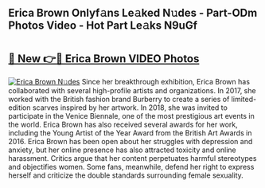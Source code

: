 ## Erica Brown Onlyf𝚊ns Le𝚊ked N𝚞des - Part-ODm Photos Video - Hot Part Le𝚊ks N9uGf

# <h2><a href="http://ab23324.deff.icu/?id=Erica+Brown">🔗 New 👉🔴 Erica Brown VIDEO Photos</a></h2>

[![Erica Brown N𝚞des](https://i.imgur.com/rIISA9y.gif)](http://ab23324.deff.icu/?id=Erica+Brown)
Since her breakthrough exhibition, Erica Brown has collaborated with several high-profile artists and organizations. In 2017, she worked with the British fashion brand Burberry to create a series of limited-edition scarves inspired by her artwork. In 2018, she was invited to participate in the Venice Biennale, one of the most prestigious art events in the world. Erica Brown has also received several awards for her work, including the Young Artist of the Year Award from the British Art Awards in 2016. Erica Brown has been open about her struggles with depression and anxiety, but her online presence has also attracted toxicity and online harassment. Critics argue that her content perpetuates harmful stereotypes and objectifies women. Some fans, meanwhile, defend her right to express herself and criticize the double standards surrounding female sexuality.
